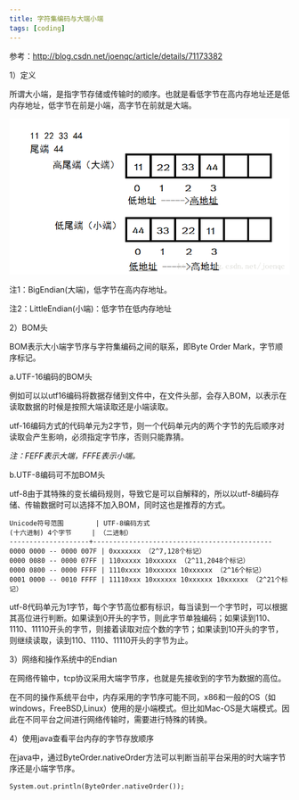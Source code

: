 ```yaml
---
title: 字符集编码与大端小端
tags: [coding]
---
```


参考：http://blog.csdn.net/joenqc/article/details/71173382

1）定义

所谓大小端，是指字节存储或传输时的顺序。也就是看低字节在高内存地址还是低内存地址，低字节在前是小端，高字节在前就是大端。

![](/images/other/encode/endian.png)

注1：BigEndian(大端)，低字节在高内存地址。

注2：LittleEndian(小端)：低字节在低内存地址

2）BOM头

BOM表示大小端字节序与字符集编码之间的联系，即Byte Order Mark，字节顺序标记。

a.UTF-16编码的BOM头

例如可以以utf16编码将数据存储到文件中，在文件头部，会存入BOM，以表示在读取数据的时候是按照大端读取还是小端读取。

utf-16编码方式的代码单元为2字节，则一个代码单元内的两个字节的先后顺序对读取会产生影响，必须指定字节序，否则只能靠猜。

*注：FEFF表示大端，FFFE表示小端。*

b.UTF-8编码可不加BOM头

utf-8由于其特殊的变长编码规则，导致它是可以自解释的，所以以utf-8编码存储、传输数据时可以选择不加入BOM，同时这也是推荐的方式。

```
Unicode符号范围        | UTF-8编码方式
(十六进制) 4个字节     | （二进制）
--------------------+---------------------------------------------
0000 0000 -- 0000 007F | 0xxxxxxx （2^7,128个标记）
0000 0080 -- 0000 07FF | 110xxxxx 10xxxxxx （2^11,2048个标记）
0000 0800 -- 0000 FFFF | 1110xxxx 10xxxxxx 10xxxxxx （2^16个标记）
0001 0000 -- 0010 FFFF | 11110xxx 10xxxxxx 10xxxxxx 10xxxxxx （2^21个标记）
```

utf-8代码单元为1字节，每个字节高位都有标识，每当读到一个字节时，可以根据其高位进行判断。如果读到0开头的字节，则此字节单独编码；如果读到110、1110、11110开头的字节，则接着读取对应个数的字节；如果读到10开头的字节，则继续读取，读到110、1110、11110开头的字节为止。

3）网络和操作系统中的Endian

在网络传输中，tcp协议采用大端字节序，也就是先接收到的字节为数据的高位。

在不同的操作系统平台中，内存采用的字节序可能不同，x86和一般的OS（如windows，FreeBSD,Linux）使用的是小端模式。但比如Mac-OS是大端模式。因此在不同平台之间进行网络传输时，需要进行特殊的转换。

4）使用java查看平台内存的字节存放顺序

在java中，通过ByteOrder.nativeOrder方法可以判断当前平台采用的时大端字节序还是小端字节序。

```
System.out.println(ByteOrder.nativeOrder());
```